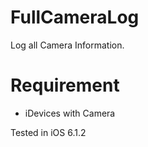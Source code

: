 FullCameraLog
==========

Log all Camera Information.

Requirement
==========

- iDevices with Camera

Tested in iOS 6.1.2

